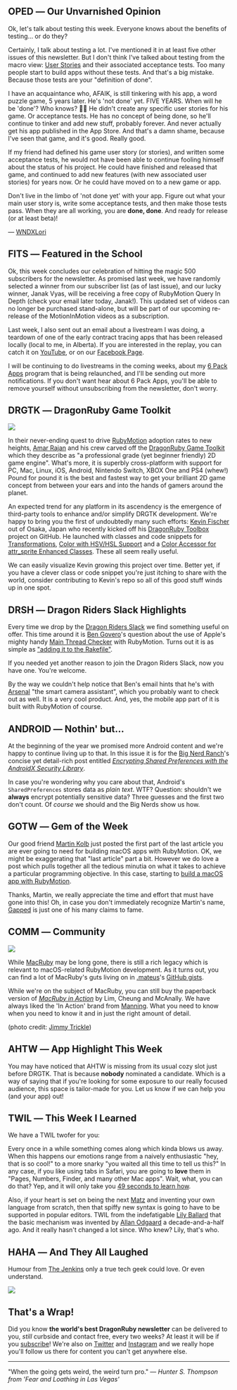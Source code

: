 <div style="display:none;font−size:0;line−height:0;max−height:0;mso−hide:all">DRD060: Socially distanced content for a socially distant audience.</div>

## OPED ― Our Unvarnished Opinion

Ok, let's talk about testing this week. Everyone knows about the benefits of testing... or do they?

Certainly, I talk about testing a lot.  I've mentioned it in at least five other issues of this newsletter. But I don't think I've talked about testing from the macro view:  [User Stories](https://www.atlassian.com/agile/project-management/user-stories) and their associated acceptance tests.  Too many people start to build apps without these tests.  And that's a big mistake.  Because those tests are your "definition of done".

I have an acquaintance who, AFAIK, is still tinkering with his app, a word puzzle game, 5 years later. He's 'not done' yet.  FIVE YEARS.  When will he be 'done'? Who knows? 🤷‍♀️ He didn't create any specific user stories for his game. Or acceptance tests.  He has no concept of being done, so he'll continue to tinker and add new stuff, probably forever.  And never actually get his app published in the App Store.  And that's a damn shame, because I've seen that game, and it's good.  Really good.

If my friend had defined his game user story (or stories), and written some acceptance tests, he would not have been able to continue fooling himself about the status of his project. He could have finished and released that game, and continued to add new features (with new associated user stories) for years now.  Or he could have moved on to a new game or app.

Don't live in the limbo of 'not done yet' with your app. Figure out what your main user story is, write some acceptance tests, and then make those tests pass. When they are all working, you are **done, done**. And ready for release (or at least beta)!

― [WNDXLori](https://twitter.com/wndxlori)

## FITS ― Featured in the School

Ok, this week concludes our celebration of hitting the magic 500 subscribers for the newsletter.  As promised last week, we have randomly selected a winner from our subscriber list (as of last issue), and our lucky winner, Janak Vyas, will be receiving a free copy of RubyMotion Query In Depth (check your email later today, Janak!). This updated set of videos can no longer be purchased stand-alone, but will be part of our upcoming re-release of the MotionInMotion videos as a subscription.  

Last week, I also sent out an email about a livestream I was doing, a teardown of one of the early contract tracing apps that has been released locally (local to me, in Alberta).  If you are interested in the replay, you can catch it on [YouTube](https://youtu.be/2NPkC4njKMM?t=46), or on our [Facebook Page](https://www.facebook.com/watch/live/?v=842664212907657).

I will be continuing to do livestreams in the coming weeks, about my [6 Pack Apps](https://6packapps.io) program that is being relaunched, and I'll be sending out more notifications. If you don't want hear about 6 Pack Apps, you'll be able to remove yourself without unsubscribing from the newsletter, don't worry.

## DRGTK ― DragonRuby Game Toolkit

![](https://dragonrubydispatch.com/assets/images/kevin-fischer-590x336.png)

In their never-ending quest to drive [RubyMotion](http://www.RubyMotion.com) adoption rates to new heights, [Amar Rajan](https://twitter.com/amirrajan) and his crew carved off the [DragonRuby Game Toolkit](https://dragonruby.itch.io/dragonruby-gtk) which they describe as "a professional grade (yet beginner friendly) 2D game engine". What's more, it is superbly cross-platform with support for PC, Mac, Linux, iOS, Android, Nintendo Switch, XBOX One and PS4 (whew!) Pound for pound it is the best and fastest way to get your brilliant 2D game concept from between your ears and into the hands of gamers around the planet.

An expected trend for any platform in its ascendency is the emergence of third-party tools to enhance and/or simplify DRGTK development. We're happy to bring you the first of undoubtedly many such efforts: [Kevin Fischer](https://twitter.com/kfischer_okarin) out of Osaka, Japan who recently kicked off his [DragonRuby Toolbox](https://github.com/kfischer-okarin/dragonruby-toolbox) project on GitHub. He launched with classes and code snippets for [Transformations](https://github.com/kfischer-okarin/dragonruby-toolbox/blob/master/app/transformations.rb), [Color with HSV/HSL Support](https://github.com/kfischer-okarin/dragonruby-toolbox/blob/master/app/colors_hsv_hsl.rb) and a [Color Accessor for attr_sprite Enhanced Classes](https://github.com/kfischer-okarin/dragonruby-toolbox/blob/master/app/color_accessor.rb). These all seem really useful.

We can easily visualize Kevin growing this project over time. Better yet, if you have a clever class or code snippet you're just itching to share with the world, consider contributing to Kevin's repo so all of this good stuff winds up in one spot.

## DRSH ― Dragon Riders Slack Highlights

Every time we drop by the [Dragon Riders Slack](https://motioneers.slack.com) we find something useful on offer. This time around it is [Ben Govero](https://github.com/ben5516)'s question about the use of Apple's mighty handy [Main Thread Checker](https://developer.apple.com/documentation/code_diagnostics/main_thread_checker) with RubyMotion. Turns out it is as simple as ["adding it to the Rakefile"](https://motioneers.slack.com/archives/C055RDLS0/p1588191610162700).

If you needed yet another reason to join the Dragon Riders Slack, now you have one. You're welcome.

By the way we couldn't help notice that Ben's email hints that he's with [Arsenal](https://witharsenal.com) "the smart camera assistant", which you probably want to check out as well. It is a very cool product. And, yes, the mobile app part of it is built with RubyMotion of course.

## ANDROID ― Nothin' but...

At the beginning of the year we promised more Android content and we're happy to continue living up to that. In this issue it is for the [Big Nerd Ranch](https://twitter.com/bignerdranch)'s concise yet detail-rich post entitled *[Encrypting Shared Preferences with the AndroidX Security Library](https://www.bignerdranch.com/blog/encrypting-shared-preferences-with-the-androidx-security-library/)*.

In case you're wondering why you care about that, Android's <code>SharedPreferences</code> stores data as _plain text_. WTF? Question: shouldn't we **always** encrypt potentially sensitive data? Three guesses and the first two don't count. Of _course_ we should and the Big Nerds show us how.

## GOTW ― Gem of the Week

Our good friend [Martin Kolb](https://twitter.com/ediathome) just posted the first part of the last article you are ever going to need for building macOS apps with RubyMotion. OK, we might be exaggerating that "last article" part a bit. However we do love a post which pulls together all the tedious minutia on what it takes to achieve a particular programming objective. In this case, starting to [build a macOS app with RubyMotion](https://vtlearn.de/site/rubymotion/2020/04/27/Building-a-macos-gui-with-Rubymotion.html).

Thanks, Martin, we really appreciate the time and effort that must have gone into this! Oh, in case you don't immediately recognize Martin's name, [Gapped](https://gapped.de) is just one of his many claims to fame.

## COMM ― Community

![](https://dragonrubydispatch.com/assets/images/macruby-590x336.png)

While [MacRuby](https://en.wikipedia.org/wiki/MacRuby) may be long gone, there is still a rich legacy which is relevant to macOS-related RubyMotion development. As it turns out, you can find a lot of MacRuby's guts living on in [.mateus](https://twitter.com/seanlilmateus)'s [GitHub gists](https://gist.github.com/seanlilmateus?direction=asc&sort=created).

While we're on the subject of MacRuby, you can still buy the paperback version of _[MacRuby in Action](https://www.amazon.ca/MacRuby-Action-Brendan-G-Lim/dp/1935182498/ref=sr_1_1?keywords=macruby+in+action&qid=1588332744&s=books&sr=1-1)_ by Lim, Cheung and McAnally. We have always liked the 'In Action' brand from [Manning](https://www.manning.com). What you need to know when you need to know it and in just the right amount of detail.

(photo credit: [Jimmy Trickle](https://www.flickr.com/photos/jimmytrickle/))

## AHTW ― App Highlight This Week

You may have noticed that AHTW is missing from its usual cozy slot just before DRGTK. That is because **nobody** nominated a candidate. Which is a way of saying that if you're looking for some exposure to our really focused audience, this space is tailor-made for you. Let us know if we can help you (and your app) out!

## TWIL ― This Week I Learned

We have a TWIL twofer for you:

Every once in a while something comes along which kinda blows us away. When this happens our emotions range from a naively enthusiastic "hey, that is so cool!" to a more snarky "you waited all this time to tell us this?" In any case, if you like using tabs in Safari, you are going to **love** them in "Pages, Numbers, Finder, and many other Mac apps". Wait, what, you can do that? Yep, and it will only take you [49 seconds to learn how](https://twitter.com/AppleSupport/status/1250167037613178890). 

Also, if your heart is set on being the next [Matz](https://en.wikipedia.org/wiki/Yukihiro_Matsumoto) and inventing your own language from scratch, then that spiffy new syntax is going to have to be supported in popular editors. TWIL from the indefatigable [Lily Ballard](https://twitter.com/lilyintech) that the basic mechanism was invented by [Allan Odgaard](https://twitter.com/sorbits) a decade-and-a-half ago. And it really hasn't changed a lot since. Who knew? Lily, that's who.

## HAHA ― And They All Laughed

Humour from [The Jenkins](https://twitter.com/thejenkinscomic) only a true tech geek could love. Or even understand.

![](https://dragonrubydispatch.com/assets/images/tab-club-590x603.png)

## That's a Wrap!

Did you know **the world's best DragonRuby newsletter** can be delivered to you, _still_ curbside and contact free, every two weeks? At least it will be if you [subscribe](https://motivated-experimenter-209.ck.page/bd51551808?ck_subscriber_id=612863934)! We're also on [Twitter](https://twitter.com/wndxschool) and [Instagram](https://instagram.com/wndxschool) and we really hope you'll follow us there for content you can't get anywhere else.

---------------------------------------

"When the going gets weird, the weird turn pro." ― _Hunter S. Thompson from 'Fear and Loathing in Las Vegas'_

